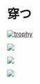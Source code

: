 # 穿つ

[![trophy](https://github-profile-trophy.vercel.app/?username=Shinnosuke-Hara&title=Commit,Issues,Repositories,PullRequest)](https://github.com/ryo-ma/github-profile-trophy)

![](http://github-profile-summary-cards.vercel.app/api/cards/profile-details?username=Shinnosuke-Hara&theme=tokyonight)

![](http://github-profile-summary-cards.vercel.app/api/cards/most-commit-language?username=Shinnosuke-Hara&theme=tokyonight)

![](http://github-profile-summary-cards.vercel.app/api/cards/productive-time?username=Shinnosuke-Hara&theme=tokyonight&utcOffset=9)
